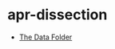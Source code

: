 # apr-dissection
- [The Data Folder](https://github.com/APRTSM/apr-dissection/tree/main/dissection/data)
